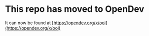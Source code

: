 # This repo has moved to OpenDev

It can now be found at [https://opendev.org/x/ooi](https://opendev.org/x/ooi)
